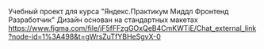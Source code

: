 Учебный проект для курса "Яндекс.Практикум Миддл Фронтенд Разработчик"
Дизайн основан на стандартных макетах https://www.figma.com/file/jF5fFFzgGOxQeB4CmKWTiE/Chat_external_link?node-id=1%3A498&t=gWrsZuTfYBHeSgvX-0